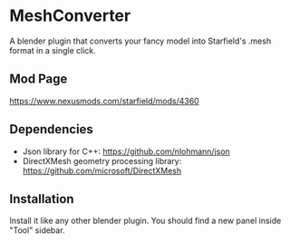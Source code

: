 # MeshConverter
A blender plugin that converts your fancy model into Starfield's .mesh format in a single click.

## Mod Page
https://www.nexusmods.com/starfield/mods/4360

## Dependencies
* Json library for C++: https://github.com/nlohmann/json
* DirectXMesh geometry processing library: https://github.com/microsoft/DirectXMesh

## Installation
Install it like any other blender plugin. You should find a new panel inside "Tool" sidebar.

